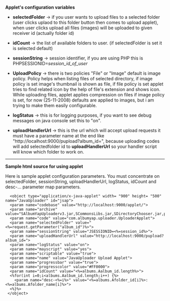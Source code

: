 **Applet's configuration variables**
  * **selectedFolder** -> if you user wants to upload files to a selected folder (user clicks uplaod to this folder button then comes to upload applet), when user clicks upload all files (images) will be uploaded to given receiver id (actually folder id)

  * **idCount** -> the list of available folders to user. (if selectedFolder is set it is selected default)

  * **sessionString** -> session identifier, if you are using PHP this is PHPSESSIONID=_session\_id\_of\_user_

  * **UploadPolicy** -> there is two policies "File" or "Image" default is image policy. Policy helps when listing files of selected directory, if image policy is set image's thumbnail is shown as file, if file policy is set applet tries to find related icon by the help of file's extension and shows icon. While uploading files, applet applies compression on files if image policy is set, for now (25-11-2008) defaults are applied to images, but i am trying to make them easily configurable.

  * **logStatus** -> this is for logging purposes, if you want to see debug messages on java console set this to "on".

  * **uploadHandlerUrl** -> this is the url which will accept upload requests it must have a parameter name at the end like "http://localhost:9000/pupload?album_id=", because uploading codes will add selectedfolder id to **uploadHandlerUrl** so your handler script will know which folder to work on.

---

**Sample html source for using applet**

Here is sample applet configuration parameters. You must concentrate on selectedFolder, sessionString, uploadHandlerUrl, logStatus, idCount and desc-... parameter map parameters.
```
  <object type="application/x-java-applet" width= "900" height= "500"  name="JavaUploader" id="jsap">
  <param name="codebase" value="http://localhost:9000/applet/">
  <param name="archive" value="SAlbumYapUploaderv3.jar,SCommonsLibs.jar,SDirectoryChooser.jar,plugin.jar">
  <param name="code" value="com.albumyap.uploader.UploaderApplet">
  <param name="selectedFolder" value="<%=request.getParameter("album_id")%>">
  <param name="sessionString" value="JSESSIONID=<%=session_id%>">
  <param name="uploadHandlerUrl" value="http://localhost:9000/pupload?album_id=">
  <param name="logStatus" value="on">
  <param name="mayscript" value="yes">
  <param name="scriptable" value="true">
  <param name="name" value="JavaUploader Upload Applet">
  <param name="progressbar" value="true">
  <param name="progresscolor" value="#FF0000">
  <param name="idCount" value="<%=albums.Aalbum_id.length%>">
  <%for(int i=0;i<albums.Aalbum_id.length;i++) {%>
    <param name="desc-<%=i%>" value="<%=albums.Afolder_id[i]%>:<%=albums.Afolder_name[i]%>">
  <%}%>
 </object>
```